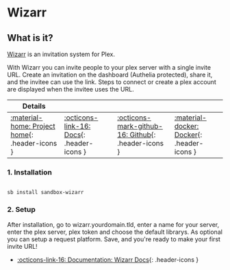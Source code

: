 # Wizarr

## What is it?

[Wizarr](https://github.com/Wizarrrr/wizarr) is an invitation system for Plex.

With Wizarr you can invite people to your plex server with a single invite URL. Create an invitation on the dashboard (Authelia protected), share it, and the invitee can use the link. Steps to connect or create a plex account are displayed when the invitee uses the URL.

| Details     |             |             |             |
|-------------|-------------|-------------|-------------|
| [:material-home: Project home](https://github.com/Wizarrrr/wizarr){: .header-icons } | [:octicons-link-16: Docs](https://github.com/Wizarrrr/wizarr){: .header-icons } | [:octicons-mark-github-16: Github](https://github.com/Wizarrrr/wizarr){: .header-icons } | [:material-docker: Docker](https://ghcr.io/wizarrrr/wizarr){: .header-icons }|

### 1. Installation

``` shell

sb install sandbox-wizarr

```

### 2. Setup

After installation, go to wizarr.yourdomain.tld, enter a name for your server, enter the plex server, plex token and choose the default librarys. As optional you can setup a request platform. Save, and you're ready to make your first invite URL!

- [:octicons-link-16: Documentation: Wizarr Docs](https://github.com/Wizarrrr/wizarr){: .header-icons }
